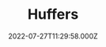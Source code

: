 ---
date: 2022-07-27T11:29:58.000Z
title: Huffers
latitude: 52.03843382904766
longitude: 0.7323040569911313
category: checkin
---